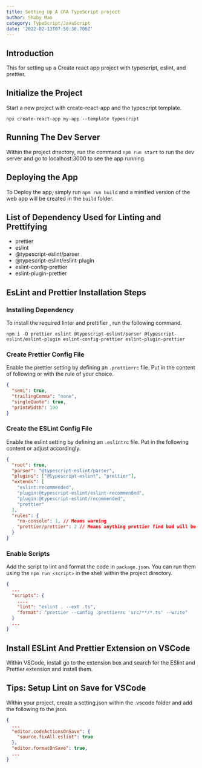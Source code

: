```yaml
---
title: Setting Up A CRA TypeScript project
author: Shuby Mao
category: TypeScript/JavaScript
date: '2022-02-13T07:50:36.706Z'
---
```


## Introduction

This for setting up a Create react app project with typescript, eslint, and prettier.

## Initialize the Project

Start a new project with create-react-app and the typescript template.

`npx create-react-app my-app --template typescript`

## Running The Dev Server

Within the project directory, run the command `npm run start` to run the dev server and go to localhost:3000 to see the app running.

## Deploying the App

To Deploy the app, simply run `npm run build` and a minified version of the web app will be created in the `build` folder.

## List of Dependency Used for Linting and Prettifying

- prettier
- eslint
- @typescript-eslint/parser
- @typescript-eslint/eslint-plugin
- eslint-config-prettier
- eslint-plugin-prettier

## EsLint and Prettier Installation Steps

### Installing Dependency

To install the required linter and prettifier , run the following command.

`npm i -D prettier eslint @typescript-eslint/parser @typescript-eslint/eslint-plugin eslint-config-prettier eslint-plugin-prettier`

### Create Prettier Config File

Enable the prettier setting by defining an `.prettierrc` file. Put in the content of following or with the rule of your choice.

```json
{
  "semi": true,
  "trailingComma": "none",
  "singleQuote": true,
  "printWidth": 100
}
```

### Create the ESLint Config File

Enable the eslint setting by defining an `.eslintrc` file. Put in the following content or adjust accordingly.

```json
{
  "root": true,
  "parser": "@typescript-eslint/parser",
  "plugins": ["@typescript-eslint", "prettier"],
  "extends": [
    "eslint:recommended",
    "plugin:@typescript-eslint/eslint-recommended",
    "plugin:@typescript-eslint/recommended",
    "prettier"
  ],
  "rules": {
    "no-console": 1, // Means warning
    "prettier/prettier": 2 // Means anything prettier find bad will be indicated as error
  }
}
```

### Enable Scripts

Add the script to lint and format the code in `package.json`. You can run them using the `npm run <script>` in the shell within the project directory.

```json
{
  ...
  "scripts": {
    ....
    "lint": "eslint . --ext .ts",
    "format": "prettier --config .prettierrc 'src/**/*.ts' --write"
  }
  ...
}
```

## Install ESLint And Prettier Extension on VSCode

Within VSCode, install go to the extension box and search for the ESlint and Prettier extension and install them.

## Tips: Setup Lint on Save for VSCode

Within your project, create a setting.json within the .vscode folder and add the following to the json.

```json
{
  ...
  "editor.codeActionsOnSave": {
    "source.fixAll.eslint": true
  },
  "editor.formatOnSave": true,
  ...
}
```
